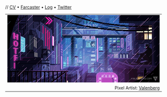 // [CV](https://wbnns.com/) &bull; [Farcaster](https://warpcast.com/wbnns) &bull; [Log](https://log.wbnns.com/) &bull; [Twitter](https://twitter.com/wbnns)
<table align="center">
  <tr>
    <td width="100%" align="center">
      <a href="https://wbnns.com/">
        <img src="https://github.com/wbnns/wbnns/raw/master/hello.gif">
      </a>
    </td>
  </tr>
  <tr>
    <td width="100%" align="right">
      Pixel Artist: <a href="https://www.deviantart.com/valenberg">Valenberg</a>
    </td>
  </tr>
</table>
